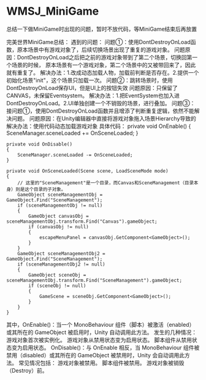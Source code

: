 # WMSJ_MiniGame
总结一下做MiniGame时出现的问题，暂时不放代码，等MiniGame结束后再放置

完美世界MiniGame总结：
遇到的问题：
问题①：使用DontDestroyOnLoad函数，原本场景中有游戏对象了，后续切换场景出现了重复的游戏对象。
问题原因：DontDestroyOnLoad之后把之前的游戏对象带到了第二个场景，切换回第一个场景的时候，
原本场景有一个游戏对象，第二个场景中的又被带回来了，因此就有重复了。
解决办法：1.改成动态加载人物，加载前判断是否存在。2.提供一个初始化场景"init"，这个场景只加载一次。
问题②：跳转场景时，使用DontDestroyOnLoad保存UI，但是UI上的按钮失效
问题原因：只保留了CANVAS，未保留Eventsystem。
解决办法：1.把EventSystem也加入进DontDestroyOnLoad。2.UI单独创建一个不销毁的场景，进行叠加。
问题③：接问题①，使用DontDestroyOnLoad函数并且增添了判断重复逻辑，依然不能解决问题。
问题原因：在Unity编辑器中直接将游戏对象拖入场景Hierarchy导致的
解决办法：使用代码动态加载游戏对象
具体代码：
private void OnEnable()
    {
        SceneManager.sceneLoaded += OnSceneLoaded;
    }

    private void OnDisable()
    {
        SceneManager.sceneLoaded -= OnSceneLoaded;
    }

    private void OnSceneLoaded(Scene scene, LoadSceneMode mode)
    {
        // 这里的"SceneManagement"是一个目录，而Canvas和SceneManagement（目录本身）则是这个目录的子对象。
        GameObject sceneManagementObj = GameObject.Find("SceneManagement");
        if (sceneManagementObj != null)
        {
            GameObject canvasObj = sceneManagementObj.transform.Find("Canvas").gameObject;
            if (canvasObj != null)
            {
                escapeMenuPanel = canvasObj.GetComponent<GameObject>();
            }
        }
        GameObject sceneManagementObj2 = GameObject.Find("SceneManagement");
        if (sceneManagementObj2 != null)
        {
            GameObject sceneObj = sceneManagementObj.transform.Find("SceneManagement").gameObject;
            if (sceneObj != null)
            {
                GameScene = sceneObj.GetComponent<GameObject>();
            }
        }
    }

其中，OnEnable()：当一个 MonoBehaviour 组件（脚本）被激活（enabled）或其所在的 GameObject 被启用时，Unity 自动调用此方法。
发生的几种情况：
游戏对象首次被实例化。
游戏对象从禁用状态变为启用状态。
脚本组件从禁用状态变为启用状态。
OnDisable()：与 OnEnable 相反，当 MonoBehaviour 组件被禁用（disabled）或其所在的 GameObject 被禁用时，Unity 会自动调用此方法。
常见情况包括：
游戏对象被禁用。
脚本组件被禁用。
游戏对象被销毁（Destroy）前。
